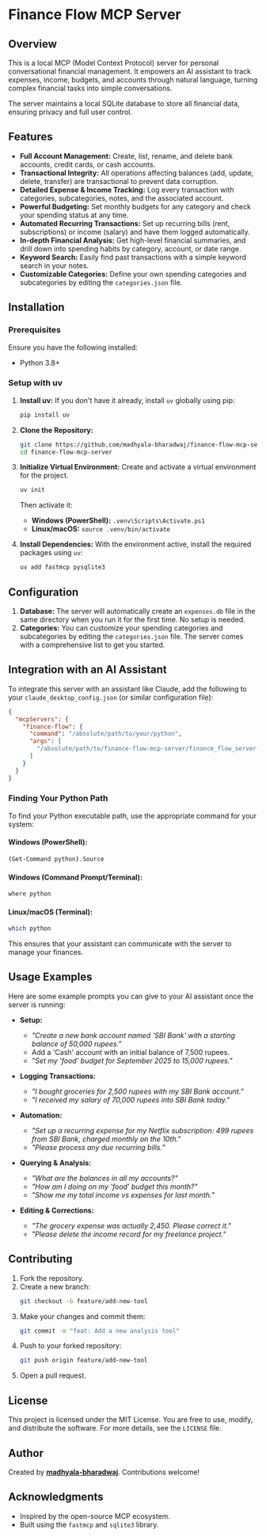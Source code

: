 # Finance Flow MCP Server

## Overview

This is a local MCP (Model Context Protocol) server for personal conversational financial management. It empowers an AI assistant to track expenses, income, budgets, and accounts through natural language, turning complex financial tasks into simple conversations.

The server maintains a local SQLite database to store all financial data, ensuring privacy and full user control.

## Features

- **Full Account Management:** Create, list, rename, and delete bank accounts, credit cards, or cash accounts.
- **Transactional Integrity:** All operations affecting balances (add, update, delete, transfer) are transactional to prevent data corruption.
- **Detailed Expense & Income Tracking:** Log every transaction with categories, subcategories, notes, and the associated account.
- **Powerful Budgeting:** Set monthly budgets for any category and check your spending status at any time.
- **Automated Recurring Transactions:** Set up recurring bills (rent, subscriptions) or income (salary) and have them logged automatically.
- **In-depth Financial Analysis:** Get high-level financial summaries, and drill down into spending habits by category, account, or date range.
- **Keyword Search:** Easily find past transactions with a simple keyword search in your notes.
- **Customizable Categories:** Define your own spending categories and subcategories by editing the `categories.json` file.

## Installation

### Prerequisites

Ensure you have the following installed:

- Python 3.8+

### Setup with uv

1.  **Install uv:**
    If you don't have it already, install `uv` globally using pip:
    ```sh
    pip install uv
    ```

2.  **Clone the Repository:**
    ```sh
    git clone https://github.com/madhyala-bharadwaj/finance-flow-mcp-server.git
    cd finance-flow-mcp-server
    ```

3.  **Initialize Virtual Environment:**
    Create and activate a virtual environment for the project.
    ```sh
    uv init
    ```
    Then activate it:
    - **Windows (PowerShell):** `.venv\Scripts\Activate.ps1`
    - **Linux/macOS:** `source .venv/bin/activate`

4.  **Install Dependencies:**
    With the environment active, install the required packages using `uv`:
    ```sh
    uv add fastmcp pysqlite3
    ```

## Configuration

1.  **Database:** The server will automatically create an `expenses.db` file in the same directory when you run it for the first time. No setup is needed.
2.  **Categories:** You can customize your spending categories and subcategories by editing the `categories.json` file. The server comes with a comprehensive list to get you started.

## Integration with an AI Assistant

To integrate this server with an assistant like Claude, add the following to your `claude_desktop_config.json` (or similar configuration file):

```json
{
  "mcpServers": {
    "finance-flow": {
      "command": "/absolute/path/to/your/python",
      "args": [
        "/absolute/path/to/finance-flow-mcp-server/finance_flow_server.py"
      ]
    }
  }
}
```

### Finding Your Python Path

To find your Python executable path, use the appropriate command for your system:

#### Windows (PowerShell):
```sh
(Get-Command python).Source
```

#### Windows (Command Prompt/Terminal):
```sh
where python
```

#### Linux/macOS (Terminal):
```sh
which python
```

This ensures that your assistant can communicate with the server to manage your finances.

## Usage Examples

Here are some example prompts you can give to your AI assistant once the server is running:

- **Setup:**
  - *"Create a new bank account named 'SBI Bank' with a starting balance of 50,000 rupees."*
  - Add a 'Cash' account with an initial balance of 7,500 rupees.
  - *"Set my 'food' budget for September 2025 to 15,000 rupees."*

- **Logging Transactions:**
  - *"I bought groceries for 2,500 rupees with my SBI Bank account."*
  - *"I received my salary of 70,000 rupees into SBI Bank today."*

- **Automation:**
  - *"Set up a recurring expense for my Netflix subscription: 499 rupees from SBI Bank, charged monthly on the 10th."*
  - *"Please process any due recurring bills."*

- **Querying & Analysis:**
  - *"What are the balances in all my accounts?"*
  - *"How am I doing on my 'food' budget this month?"*
  - *"Show me my total income vs expenses for last month."*

- **Editing & Corrections:**
  - *"The grocery expense was actually 2,450. Please correct it."*
  - *"Please delete the income record for my freelance project."*

## Contributing

1. Fork the repository.
2. Create a new branch:
   ```sh
   git checkout -b feature/add-new-tool
   ```
3. Make your changes and commit them:
   ```sh
   git commit -m "feat: Add a new analysis tool"
   ```
4. Push to your forked repository:
   ```sh
   git push origin feature/add-new-tool
   ```
5. Open a pull request.

## License

This project is licensed under the MIT License. You are free to use, modify, and distribute the software. For more details, see the `LICENSE` file.

## Author

Created by **[madhyala-bharadwaj](https://github.com/madhyala-bharadwaj)**. Contributions welcome!

## Acknowledgments
- Inspired by the open-source MCP ecosystem.
- Built using the `fastmcp` and `sqlite3` library.
